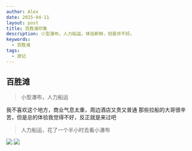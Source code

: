 ```yaml
---
author: Alex
date: 2015-04-11
layout: post
title: 百胜滩印象
description: 小型瀑布，人力船运，体验新鲜，但是并不好。
keywords: 
  - 百胜滩
tags: 
  - 游记
---
```


## 百胜滩

> 小型瀑布，人力船运

我不喜欢这个地方，商业气息太重，周边酒店又贵又普通
那些拉船的大哥很辛苦，但是总的体验我觉得不好，反正就是来过吧

<escape>
  <blockquote>人力船运，花了一个半小时去看小瀑布</blockquote>
  <div class="photoset-grid" data-layout="2">
    <img src="https://cdn.jsdelivr.net/gh/SANGET/blog-v3@master/content/assets/images/trip/pagsanjan/1.jpg">
    <img src="https://cdn.jsdelivr.net/gh/SANGET/blog-v3@master/content/assets/images/trip/pagsanjan/2.jpg">
  </div>
  <br />
</escape>
